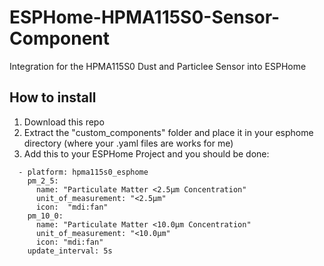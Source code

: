 # ESPHome-HPMA115S0-Sensor-Component
Integration for the HPMA115S0 Dust and Particlee Sensor into ESPHome

## How to install
1. Download this repo
2. Extract the "custom_components" folder and place it in your esphome directory (where your .yaml files are works for me)
3. Add this to your ESPHome Project and you should be done:
```
  - platform: hpma115s0_esphome
    pm_2_5:
      name: "Particulate Matter <2.5µm Concentration"
      unit_of_measurement: "<2.5µm"
      icon:  "mdi:fan"
    pm_10_0:
      name: "Particulate Matter <10.0µm Concentration"
      unit_of_measurement: "<10.0µm"
      icon: "mdi:fan"
    update_interval: 5s
```
